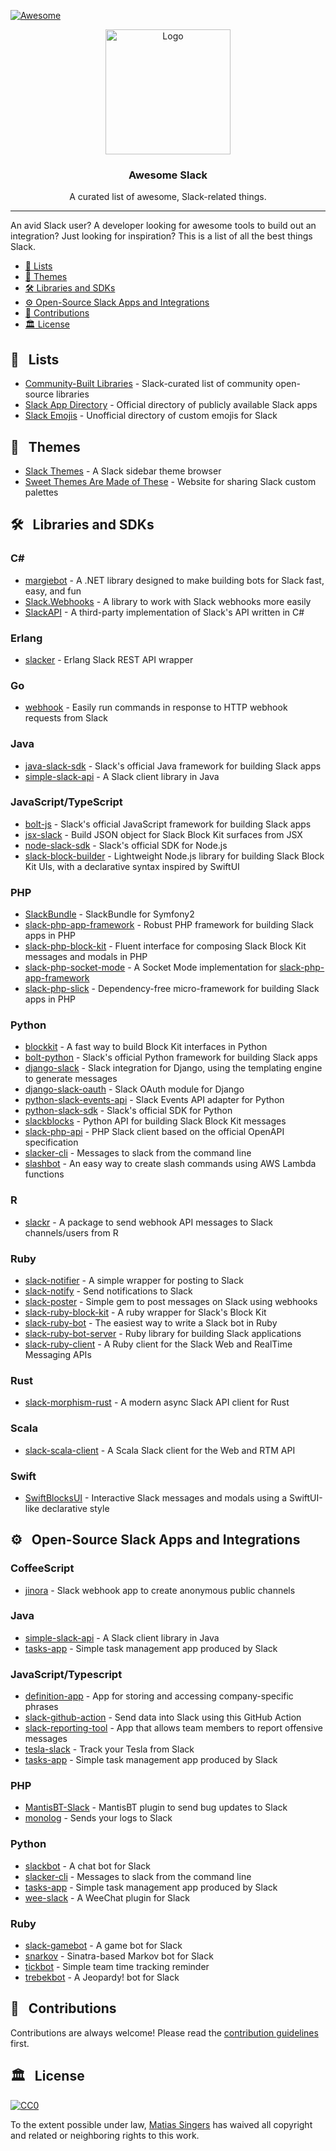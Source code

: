 [![Awesome](https://cdn.rawgit.com/sindresorhus/awesome/d7305f38d29fed78fa85652e3a63e154dd8e8829/media/badge.svg)](https://github.com/sindresorhus/awesome)

<p align="center">
    <img src="https://raw.githubusercontent.com/matiassingers/awesome-slack/master/awesome-slack-pink.png" alt="Logo" width="200px">
</p>

<p align="center">
    <h3 align="center">Awesome Slack</h3>
</p>

<p align="center">
    A curated list of awesome, Slack-related things.
</p>

***

An avid Slack user? A developer looking for awesome tools to build out an integration? Just looking for inspiration? This is a list of all the best things Slack. 

- [:pencil:  Lists](#pencil--lists)
- [:art:  Themes](#art--themes)
- [:hammer_and_wrench:  Libraries and SDKs](#hammer_and_wrench--libraries-and-sdks)
- [:gear:  Open-Source Slack Apps and Integrations](#gear--open-source-slack-apps-and-integrations)
- [:busts_in_silhouette:  Contributions](#busts_in_silhouette--contributions)
- [:classical_building:  License](#classical_building--license)

## :pencil: &nbsp; Lists
- [Community-Built Libraries](https://api.slack.com/community) - Slack-curated list of community open-source libraries
- [Slack App Directory](https://slack.com/apps) - Official directory of publicly available Slack apps 
- [Slack Emojis](https://emoji.gg) - Unofficial directory of custom emojis for Slack

## :art: &nbsp; Themes

- [Slack Themes](http://slackthemes.net/) - A Slack sidebar theme browser
- [Sweet Themes Are Made of These](http://sweetthemesaremadeofthe.se/) - Website for sharing Slack custom palettes

## :hammer_and_wrench: &nbsp; Libraries and SDKs

### C&#35;

- [margiebot](https://github.com/jammerware/margiebot) - A .NET library designed to make building bots for Slack fast, easy, and fun
- [Slack.Webhooks](https://github.com/nerdfury/Slack.Webhooks) - A library to work with Slack webhooks more easily
- [SlackAPI](https://github.com/Inumedia/SlackAPI) - A third-party implementation of Slack's API written in C#

### Erlang

- [slacker](https://github.com/julienXX/slacker) - Erlang Slack REST API wrapper

### Go

- [webhook](https://github.com/adnanh/webhook) - Easily run commands in response to HTTP webhook requests from Slack

### Java

- [java-slack-sdk](https://github.com/slackapi/java-slack-sdk) - Slack's official Java framework for building Slack apps
- [simple-slack-api](https://github.com/Ullink/simple-slack-api) - A Slack client library in Java

### JavaScript/TypeScript

- [bolt-js](https://github.com/slackapi/bolt-js) - Slack's official JavaScript framework for building Slack apps
- [jsx-slack](https://github.com/yhatt/jsx-slack) - Build JSON object for Slack Block Kit surfaces from JSX
- [node-slack-sdk](https://github.com/slackapi/node-slack-sdk) - Slack's official SDK for Node.js 
- [slack-block-builder](https://github.com/raycharius/slack-block-builder) - Lightweight Node.js library for building Slack Block Kit UIs, with a declarative syntax inspired by SwiftUI

### PHP

- [SlackBundle](https://github.com/DZunke/SlackBundle) - SlackBundle for Symfony2
- [slack-php-app-framework](https://github.com/slack-php/slack-php-app-framework) - Robust PHP framework for building Slack apps in PHP
- [slack-php-block-kit](https://github.com/jeremeamia/slack-block-kit) - Fluent interface for composing Slack Block Kit messages and modals in PHP 
- [slack-php-socket-mode](https://github.com/slack-php/slack-php-socket-mode) - A Socket Mode implementation for [slack-php-app-framework](https://github.com/slack-php/slack-php-app-framework)
- [slack-php-slick](https://github.com/slack-php/slack-php-slick) - Dependency-free micro-framework for building Slack apps in PHP   

### Python

- [blockkit](https://github.com/imryche/blockkit) - A fast way to build Block Kit interfaces in Python
- [bolt-python](https://github.com/slackapi/bolt-python) - Slack's official Python framework for building Slack apps
- [django-slack](https://github.com/lamby/django-slack) - Slack integration for Django, using the templating engine to generate messages
- [django-slack-oauth](https://github.com/izdi/django-slack-oauth) - Slack OAuth module for Django
- [python-slack-events-api](https://github.com/slackapi/python-slack-events-api) - Slack Events API adapter for Python 
- [python-slack-sdk](https://github.com/slackapi/python-slack-sdk) - Slack's official SDK for Python
- [slackblocks](https://github.com/nicklambourne/slackblocks) - Python API for building Slack Block Kit messages
- [slack-php-api](https://github.com/jolicode/slack-php-api) - PHP Slack client based on the official OpenAPI specification 
- [slacker-cli](https://github.com/juanpabloaj/slacker-cli) - Messages to slack from the command line
- [slashbot](https://github.com/ebrassell/slashbot) - An easy way to create slash commands using AWS Lambda functions

### R

- [slackr](https://github.com/hrbrmstr/slackr) - A package to send webhook API messages to Slack channels/users from R

### Ruby

- [slack-notifier](https://github.com/stevenosloan/slack-notifier) - A simple wrapper for posting to Slack
- [slack-notify](https://github.com/sosedoff/slack-notify) - Send notifications to Slack
- [slack-poster](https://github.com/rikas/slack-poster) - Simple gem to post messages on Slack using webhooks
- [slack-ruby-block-kit](https://github.com/CGA1123/slack-ruby-block-kit) - A ruby wrapper for Slack's Block Kit
- [slack-ruby-bot](https://github.com/dblock/slack-ruby-bot) - The easiest way to write a Slack bot in Ruby
- [slack-ruby-bot-server](https://github.com/slack-ruby/slack-ruby-bot-server) - Ruby library for building Slack applications
- [slack-ruby-client](https://github.com/dblock/slack-ruby-client) - A Ruby client for the Slack Web and RealTime Messaging APIs

### Rust

- [slack-morphism-rust](https://github.com/abdolence/slack-morphism-rust) - A modern async Slack API client for Rust

### Scala

- [slack-scala-client](https://github.com/gilbertw1/slack-scala-client) - A Scala Slack client for the Web and RTM API

### Swift

- [SwiftBlocksUI](https://github.com/SwiftBlocksUI/SwiftBlocksUI/) - Interactive Slack messages and modals using a SwiftUI-like declarative style

## :gear: &nbsp; Open-Source Slack Apps and Integrations

### CoffeeScript

- [jinora](https://github.com/sdslabs/jinora) - Slack webhook app to create anonymous public channels

### Java

- [simple-slack-api](https://github.com/Ullink/simple-slack-api) - A Slack client library in Java
- [tasks-app](https://github.com/slackapi/tasks-app) - Simple task management app produced by Slack

### JavaScript/Typescript

- [definition-app](https://github.com/slackapi/definition-app) - App for storing and accessing company-specific phrases
- [slack-github-action](https://github.com/slackapi/slack-github-action) - Send data into Slack using this GitHub Action
- [slack-reporting-tool](https://github.com/slackapi/slack-reporting-tool) - App that allows team members to report offensive messages
- [tesla-slack](https://github.com/heikkipora/tesla-slack) - Track your Tesla from Slack
- [tasks-app](https://github.com/slackapi/tasks-app) - Simple task management app produced by Slack

### PHP

- [MantisBT-Slack](https://github.com/infojunkie/MantisBT-Slack) - MantisBT plugin to send bug updates to Slack
- [monolog](https://github.com/Seldaek/monolog) - Sends your logs to Slack  

### Python

- [slackbot](https://github.com/lins05/slackbot) - A chat bot for Slack
- [slacker-cli](https://github.com/juanpabloaj/slacker-cli) - Messages to slack from the command line
- [tasks-app](https://github.com/slackapi/tasks-app) - Simple task management app produced by Slack
- [wee-slack](https://github.com/rawdigits/wee-slack) - A WeeChat plugin for Slack

### Ruby

- [slack-gamebot](https://github.com/dblock/slack-gamebot) - A game bot for Slack
- [snarkov](https://github.com/gesteves/snarkov) - Sinatra-based Markov bot for Slack
- [tickbot](https://github.com/barryf/tickbot) - Simple team time tracking reminder
- [trebekbot](https://github.com/gesteves/trebekbot) - A Jeopardy! bot for Slack

## :busts_in_silhouette: &nbsp; Contributions

Contributions are always welcome! Please read the [contribution guidelines](contributing.md) first.

## :classical_building: &nbsp; License

[![CC0](https://licensebuttons.net/p/zero/1.0/88x31.png)](http://creativecommons.org/publicdomain/zero/1.0/)

To the extent possible under law, [Matias Singers](http://mts.io) has waived all copyright and related or neighboring rights to this work.
